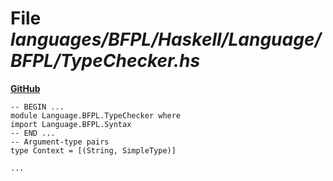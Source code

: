 # File _languages/BFPL/Haskell/Language/BFPL/TypeChecker.hs_
**[GitHub](https://github.com/softlang/yas/blob/master/languages/BFPL/Haskell/Language/BFPL/TypeChecker.hs)**
```
-- BEGIN ...
module Language.BFPL.TypeChecker where
import Language.BFPL.Syntax
-- END ...
-- Argument-type pairs
type Context = [(String, SimpleType)]

...
```
